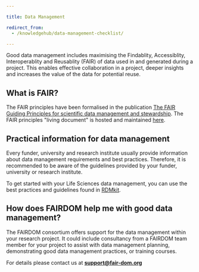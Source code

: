 ```yaml
---

title: Data Management 

redirect_from: 
  - /knowledgehub/data-management-checklist/

---
```



Good data management includes maximising the Findablity, Accessiblity, Interoperablity and Reusablity (FAIR) of data used in and generated during a project. This enables effective collaboration in a project, deeper insights and increases the value of the data for potential reuse.

## What is FAIR?

The FAIR principles have been formalised in the publication [The FAIR Guiding Principles for scientific data management and stewardship](https://doi.org/10.1038/sdata.2016.18). The FAIR principles "living document" is hosted and maintained [here](https://www.go-fair.org/fair-principles/).

## Practical information for data management

Every funder, university and research institute usually provide information about data management requirements and best practices. Therefore, it is recommended to be aware of the guidelines provided by your funder, university or research institute.

To get started with your Life Sciences data management, you can use the best practices and guidelines found in [RDMkit](https://rdmkit.elixir-europe.org).

## How does FAIRDOM help me with good data management?

The FAIRDOM consortium offers support for the data management within your research project. It could include consultancy from a FAIRDOM team member for your project to assist with data management planning, demonstrating good data management practices, or training courses.
 

For details please contact us at **support@fair-dom.org**

